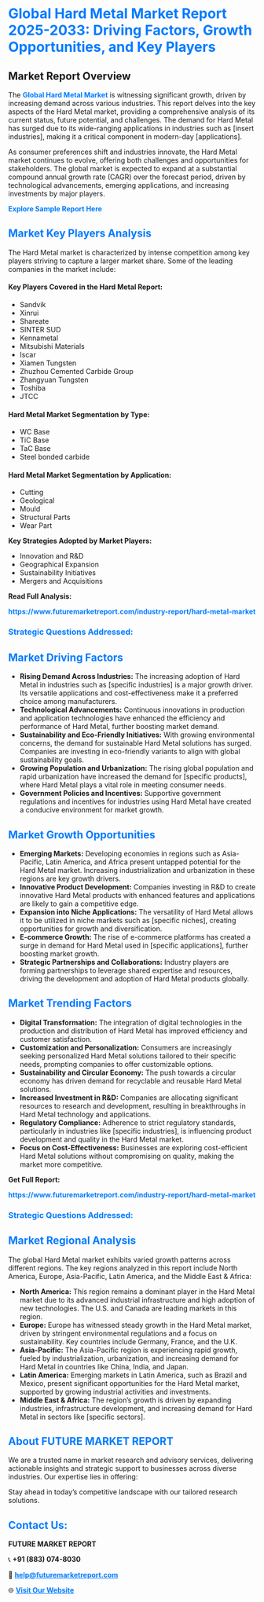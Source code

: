<h1 style="color: #007BFF;">Global Hard Metal Market Report 2025-2033: Driving Factors, Growth Opportunities, and Key Players</h1>

<section id="overview">
<h2>Market Report Overview</h2>
<p>The <a href="https://www.futuremarketreport.com/industry-report/hard-metal-market" style="color: #007BFF; text-decoration: none;"><strong>Global Hard Metal Market</strong></a> is witnessing significant growth, driven by increasing demand across various industries. This report delves into the key aspects of the Hard Metal market, providing a comprehensive analysis of its current status, future potential, and challenges. The demand for Hard Metal has surged due to its wide-ranging applications in industries such as [insert industries], making it a critical component in modern-day [applications].</p>
<p>As consumer preferences shift and industries innovate, the Hard Metal market continues to evolve, offering both challenges and opportunities for stakeholders. The global market is expected to expand at a substantial compound annual growth rate (CAGR) over the forecast period, driven by technological advancements, emerging applications, and increasing investments by major players.</p>
</section>

<section id="overview">
<p><a href="https://www.futuremarketreport.com/request-sample/reportId=106082" style="color: #007BFF; text-decoration: none;"><strong>Explore Sample Report Here</strong></a></p>
</section>

<section id="key-players">
<h2 style="color: #007BFF;">Market Key Players Analysis</h2>
<p>The Hard Metal market is characterized by intense competition among key players striving to capture a larger market share. Some of the leading companies in the market include:</p>
<h4>Key Players Covered in the Hard Metal Report:</h4>
<ul><li>Sandvik</li><li>Xinrui</li><li>Shareate</li><li>SINTER SUD</li><li>Kennametal</li><li>Mitsubishi Materials</li><li>Iscar</li><li>Xiamen Tungsten</li><li>Zhuzhou Cemented Carbide Group</li><li>Zhangyuan Tungsten</li><li>Toshiba</li><li>JTCC</li></ul>
<h4>Hard Metal Market Segmentation by Type:</h4>
<ul><li>WC Base</li><li>TiC Base</li><li>TaC Base</li><li>Steel bonded carbide</li></ul>

<h4>Hard Metal Market Segmentation by Application:</h4>
<ul><li>Cutting</li><li>Geological</li><li>Mould</li><li>Structural Parts</li><li>Wear Part</li></ul>
<p><strong>Key Strategies Adopted by Market Players:</strong></p>
<ul>
<li>Innovation and R&D</li>
<li>Geographical Expansion</li>
<li>Sustainability Initiatives</li>
<li>Mergers and Acquisitions</li>
</ul>
</section>

<section>
<p><strong>Read Full Analysis: </strong></p><a href="https://www.futuremarketreport.com/industry-report/hard-metal-market" style="color: #007BFF; text-decoration: none;"><strong>https://www.futuremarketreport.com/industry-report/hard-metal-market</strong></a>
<h3 style="color: #007BFF;">Strategic Questions Addressed:</h3>
</section>

<section id="driving-factors">
<h2 style="color: #007BFF;">Market Driving Factors</h2>
<ul>
<li><strong>Rising Demand Across Industries:</strong> The increasing adoption of Hard Metal in industries such as [specific industries] is a major growth driver. Its versatile applications and cost-effectiveness make it a preferred choice among manufacturers.</li>
<li><strong>Technological Advancements:</strong> Continuous innovations in production and application technologies have enhanced the efficiency and performance of Hard Metal, further boosting market demand.</li>
<li><strong>Sustainability and Eco-Friendly Initiatives:</strong> With growing environmental concerns, the demand for sustainable Hard Metal solutions has surged. Companies are investing in eco-friendly variants to align with global sustainability goals.</li>
<li><strong>Growing Population and Urbanization:</strong> The rising global population and rapid urbanization have increased the demand for [specific products], where Hard Metal plays a vital role in meeting consumer needs.</li>
<li><strong>Government Policies and Incentives:</strong> Supportive government regulations and incentives for industries using Hard Metal have created a conducive environment for market growth.</li>
</ul>
</section>

<section id="growth-opportunities">
<h2 style="color: #007BFF;">Market Growth Opportunities</h2>
<ul>
<li><strong>Emerging Markets:</strong> Developing economies in regions such as Asia-Pacific, Latin America, and Africa present untapped potential for the Hard Metal market. Increasing industrialization and urbanization in these regions are key growth drivers.</li>
<li><strong>Innovative Product Development:</strong> Companies investing in R&D to create innovative Hard Metal products with enhanced features and applications are likely to gain a competitive edge.</li>
<li><strong>Expansion into Niche Applications:</strong> The versatility of Hard Metal allows it to be utilized in niche markets such as [specific niches], creating opportunities for growth and diversification.</li>
<li><strong>E-commerce Growth:</strong> The rise of e-commerce platforms has created a surge in demand for Hard Metal used in [specific applications], further boosting market growth.</li>
<li><strong>Strategic Partnerships and Collaborations:</strong> Industry players are forming partnerships to leverage shared expertise and resources, driving the development and adoption of Hard Metal products globally.</li>
</ul>
</section>

<section id="trending-factors">
<h2 style="color: #007BFF;">Market Trending Factors</h2>
<ul>
<li><strong>Digital Transformation:</strong> The integration of digital technologies in the production and distribution of Hard Metal has improved efficiency and customer satisfaction.</li>
<li><strong>Customization and Personalization:</strong> Consumers are increasingly seeking personalized Hard Metal solutions tailored to their specific needs, prompting companies to offer customizable options.</li>
<li><strong>Sustainability and Circular Economy:</strong> The push towards a circular economy has driven demand for recyclable and reusable Hard Metal solutions.</li>
<li><strong>Increased Investment in R&D:</strong> Companies are allocating significant resources to research and development, resulting in breakthroughs in Hard Metal technology and applications.</li>
<li><strong>Regulatory Compliance:</strong> Adherence to strict regulatory standards, particularly in industries like [specific industries], is influencing product development and quality in the Hard Metal market.</li>
<li><strong>Focus on Cost-Effectiveness:</strong> Businesses are exploring cost-efficient Hard Metal solutions without compromising on quality, making the market more competitive.</li>
</ul>
</section>

<section>
<p><strong>Get Full Report: </strong></p><a href="https://www.futuremarketreport.com/industry-report/hard-metal-market" style="color: #007BFF; text-decoration: none;"><strong>https://www.futuremarketreport.com/industry-report/hard-metal-market</strong></a>
<h3 style="color: #007BFF;">Strategic Questions Addressed:</h3>
</section>


<section id="regional-analysis">
<h2 style="color: #007BFF;">Market Regional Analysis</h2>
<p>The global Hard Metal market exhibits varied growth patterns across different regions. The key regions analyzed in this report include North America, Europe, Asia-Pacific, Latin America, and the Middle East & Africa:</p>
<ul>
<li><strong>North America:</strong> This region remains a dominant player in the Hard Metal market due to its advanced industrial infrastructure and high adoption of new technologies. The U.S. and Canada are leading markets in this region.</li>
<li><strong>Europe:</strong> Europe has witnessed steady growth in the Hard Metal market, driven by stringent environmental regulations and a focus on sustainability. Key countries include Germany, France, and the U.K.</li>
<li><strong>Asia-Pacific:</strong> The Asia-Pacific region is experiencing rapid growth, fueled by industrialization, urbanization, and increasing demand for Hard Metal in countries like China, India, and Japan.</li>
<li><strong>Latin America:</strong> Emerging markets in Latin America, such as Brazil and Mexico, present significant opportunities for the Hard Metal market, supported by growing industrial activities and investments.</li>
<li><strong>Middle East & Africa:</strong> The region’s growth is driven by expanding industries, infrastructure development, and increasing demand for Hard Metal in sectors like [specific sectors].</li>
</ul>
</section>

<footer>
<h2 style="color: #007BFF;">About FUTURE MARKET REPORT</h2>
<p>We are a trusted name in market research and advisory services, delivering actionable insights and strategic support to businesses across diverse industries. Our expertise lies in offering:</p>

<p>Stay ahead in today’s competitive landscape with our tailored research solutions.</p>

<h2 style="color: #007BFF;">Contact Us:</h2>
<p><strong>FUTURE MARKET REPORT</strong></p>
<p>📞 <strong>+91 (883) 074-8030</strong></p>
<p>📧 <strong><a href="mailto:help@futuremarketreport.com" style="color: #007BFF;">help@futuremarketreport.com</a></strong></p>
<p>🌐 <strong><a href="https://www.futuremarketreport.com/" style="color: #007BFF;">Visit Our Website</a></strong></p>
</footer>